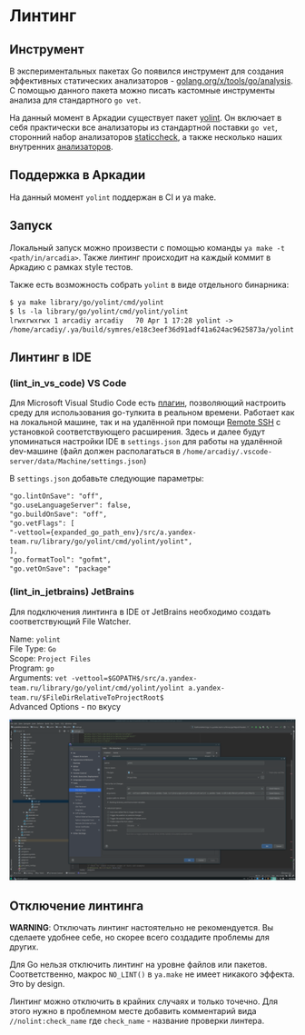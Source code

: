 # Линтинг

## Инструмент
В экспериментальных пакетах Go появился инструмент для создания эффективных статических анализаторов - [golang.org/x/tools/go/analysis](https://pkg.go.dev/golang.org/x/tools/go/analysis).
С помощью данного пакета можно писать кастомные инструменты анализа для стандартного `go vet`.

На данный момент в Аркадии существует пакет [yolint](https://a.yandex-team.ru/arc/trunk/arcadia/library/go/yolint).
Он включает в себя практически все анализаторы из стандартной поставки `go vet`, сторонний набор анализаторов [staticcheck](https://staticcheck.io/docs/checks),
а также несколько наших внутренних [анализаторов](https://a.yandex-team.ru/arc/trunk/arcadia/library/go/yolint/internal/passes).

## Поддержка в Аркадии
На данный момент `yolint` поддержан в CI и ya make.

## Запуск
Локальный запуск можно произвести с помощью команды `ya make -t <path/in/arcadia>`. Также линтинг происходит на каждый коммит в Аркадию с рамках style тестов.

Также есть возможность собрать `yolint` в виде отдельного бинарника:

```
$ ya make library/go/yolint/cmd/yolint
$ ls -la library/go/yolint/cmd/yolint/yolint
lrwxrwxrwx 1 arcadiy arcadiy   70 Apr 1 17:28 yolint -> /home/arcadiy/.ya/build/symres/e18c3eef36d91adf41a624ac9625873a/yolint
```

## Линтинг в IDE

### (lint_in_vs_code) VS Code
Для Microsoft Visual Studio Code есть [плагин](https://marketplace.visualstudio.com/items?itemName=ms-vscode.Go), позволяющий настроить среду для использования go-тулкита в реальном времени.
Работает как на локальной машине, так и на удалённой при помощи [Remote SSH](https://code.visualstudio.com/docs/remote/ssh) с установкой соответствующего расширения.
Здесь и далее будут упоминаться настройки IDE в `settings.json` для работы на удалённой dev-машине (файл должен располагаться в `/home/arcadiy/.vscode-server/data/Machine/settings.json`)

В `settings.json` добавьте следующие параметры:
```(json)
"go.lintOnSave": "off",
"go.useLanguageServer": false,
"go.buildOnSave": "off",
"go.vetFlags": [
"-vettool={expanded_go_path_env}/src/a.yandex-team.ru/library/go/yolint/cmd/yolint/yolint",
],
"go.formatTool": "gofmt",
"go.vetOnSave": "package"
```

### (lint_in_jetbrains) JetBrains
Для подключения линтинга в IDE от JetBrains необходимо создать соответствующий File Watcher.

Name: `yolint` <br/>
File Type: `Go` <br/>
Scope: `Project Files` <br/>
Program: `go` <br/>
Arguments: `vet -vettool=$GOPATH$/src/a.yandex-team.ru/library/go/yolint/cmd/yolint/yolint a.yandex-team.ru/$FileDirRelativeToProjectRoot$` <br/>
Advanced Options - по вкусу <br/>


![](_static/yolint_jetbrains.png)

## Отключение линтинга
**WARNING**: Отключать линтинг настоятельно не рекомендуется. Вы сделаете удобнее себе, но скорее всего создадите проблемы для других.

Для Go нельзя отключить линтинг на уровне файлов или пакетов. Соответственно, макрос `NO_LINT()` в `ya.make` не имеет никакого эффекта. Это by design.

Линтинг можно отключить в крайних случаях и только точечно. Для этого нужно в проблемном месте добавить комментарий вида `//nolint:check_name` где `check_name` - название проверки линтера.
